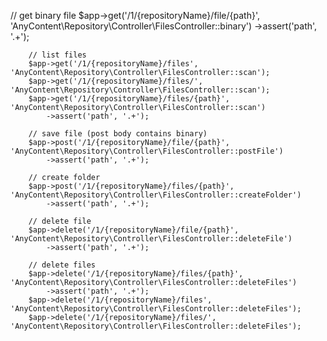 // get binary file
        $app->get('/1/{repositoryName}/file/{path}', 'AnyContent\Repository\Controller\FilesController::binary')
            ->assert('path', '.+');

        // list files
        $app->get('/1/{repositoryName}/files', 'AnyContent\Repository\Controller\FilesController::scan');
        $app->get('/1/{repositoryName}/files/', 'AnyContent\Repository\Controller\FilesController::scan');
        $app->get('/1/{repositoryName}/files/{path}', 'AnyContent\Repository\Controller\FilesController::scan')
            ->assert('path', '.+');

        // save file (post body contains binary)
        $app->post('/1/{repositoryName}/file/{path}', 'AnyContent\Repository\Controller\FilesController::postFile')
            ->assert('path', '.+');

        // create folder
        $app->post('/1/{repositoryName}/files/{path}', 'AnyContent\Repository\Controller\FilesController::createFolder')
            ->assert('path', '.+');

        // delete file
        $app->delete('/1/{repositoryName}/file/{path}', 'AnyContent\Repository\Controller\FilesController::deleteFile')
            ->assert('path', '.+');

        // delete files
        $app->delete('/1/{repositoryName}/files/{path}', 'AnyContent\Repository\Controller\FilesController::deleteFiles')
            ->assert('path', '.+');
        $app->delete('/1/{repositoryName}/files', 'AnyContent\Repository\Controller\FilesController::deleteFiles');
        $app->delete('/1/{repositoryName}/files/', 'AnyContent\Repository\Controller\FilesController::deleteFiles');